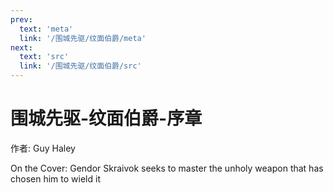 ```yaml
---
prev:
  text: 'meta'
  link: '/围城先驱/纹面伯爵/meta'
next:
  text: 'src'
  link: '/围城先驱/纹面伯爵/src'
---
```


# 围城先驱-纹面伯爵-序章

作者: Guy Haley

On the Cover: Gendor Skraivok seeks to master the unholy weapon that has chosen him to wield it
